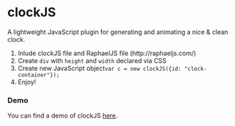 # clockJS
A lightweight JavaScript plugin for generating and animating a nice &amp; clean clock.

<ol>
<li> Inlude clockJS file and RaphaelJS file (http://raphaeljs.com/)</li>
<li> Create <code>div</code> with <code>height</code> and <code>width</code> declared via CSS</li>
<li>Create new JavaScript object<code>var c = new clockJS({id: "clock-container"});</code></li>
<li>Enjoy!</li>
</ol>

### Demo
You can find a demo of clockJS [here](http://olliedavies.co.uk/clock/).
